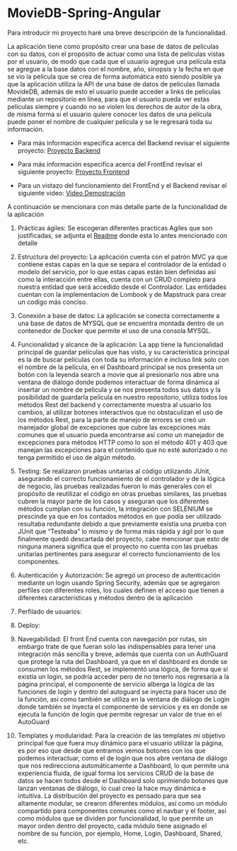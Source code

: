 # MovieDB-Spring-Angular

Para introducir mi proyecto haré una breve descripción de la funcionalidad.

La aplicación tiene como propósito crear una base de datos de películas con su datos, con el propósito de actuar como una lista de películas vistas por el usuario, de modo que cada que el usuario agregue una película esta se agregue a la base datos con el nombre, año, sinopsis y la fecha en que se vio la película que se crea de forma automática esto siendo posible ya que la aplicación utiliza la API de una base de datos de películas llamada MovideDB, además de esto el usuario puede acceder a links de películas mediante un repositorio en línea, para que el usuario pueda ver estas películas siempre y cuando no se violen los derechos de autor de la obra, de misma forma si el usuario quiere conocer los datos de una película puede poner el nombre de cualquier película y se le regresará toda su información.


  * Para más información especifica acerca del Backend revisar el siguiente proyecto: [Proyecto Backend](https://github.com/andregarza/Proyecto-Modulo-3)

  * Para más información especifica acerca del FrontEnd revisar el siguiente proyecto: [Proyecto Frontend](https://github.com/andregarza/Angular-Modulo4.git)

  * Para un vistazo del funcionamiento del FrontEnd y el Backend revisar el siguiente video: [Video Demostración](https://youtu.be/qwp_d7k8wpQ)



A continuación se mencionara con más detalle parte de la funcionalidad de la aplicación 

1. Prácticas ágiles:  Se escogeran diferentes practicas Agiles que son justificadas, se adjunta el [Readme](https://github.com/andregarza/Proyecto_Modulo1/tree/main/Tema%201) donde esta lo antes mencionado con detalle


2. Estructura del
proyecto:  La aplicación cuenta con el patrón MVC ya que contiene estas capas en la que se separa el controlador de la entidad o modelo del servicio, por lo que estas capas están bien definidas así como la interacción entre ellas, cuenta con un CRUD completo para nuestra entidad que será accedido desde el Controlador.
Las entidades cuentan con la implementacion de Lombook y de Mapstruck para crear un codigo más conciso.


3. Conexión a base de
datos: La aplicación se conecta correctamente a una base de datos de MYSQL que se encuentra montada dentro de un contenedor de Docker que permite el uso de una consola MYSQL.


4. Funcionalidad y
alcance de la
aplicación:  La app tiene la funcionalidad principal de guardar películas que has visto, y su característica principal es la de buscar películas con toda su información e incluso link solo con el nombre de la película, en el Dashboard principal se nos presenta un botón con la leyenda search a movie que al presionarlo nos abre una ventana de diálogo donde podemos interactuar de forma dinámica al insertar un nombre de pelicula y se nos presenta todos sus datos y la posibilidad de guardarla película en nuestro repositorio, utiliza todos los métodos Rest del backend y correctamente muestra al usuario los cambios, al utilizar botones interactivos que no obstaculizan el uso de los métodos Rest, para la parte de manejo de errores se creó un manejador global de excepciones que cubre las excepciones más comunes que el usuario pueda encontrarse así como un manejador de excepciones para métodos HTTP como lo son el método 401 y 403 que manejan las excepciones para el contenido que no esté autorizado o no tenga permitido el uso de algún método.


5. Testing:  Se realizaron pruebas unitarias al código utilizando JUnit, asegurando el correcto funcionamiento de el controlador y de la lógica de negocio, las pruebas realizadas fueron lo más generales con el propósito de reutilizar el código en otras pruebas similares, las pruebas cubren la mayor parte de los casos y aseguran que los diferentes métodos cumplan con su función, la integración con SELENIUM se prescinde ya que en los contados métodos en que podía ser utilizado resultaba redundante debido a que previamente existía una prueba con JUnit que “Testeaba” lo mismo y de forma más rápida y ágil por lo que finalmente quedó descartada del proyecto, cabe mencionar que esto de ninguna manera significa que el proyecto no cuenta con las pruebas unitarias pertinentes para asegurar el correcto funcionamiento de los componentes.


6. Autenticación y
Autorización:  Se agregó un proceso de autenticación mediante un login usando Spring Security, además que se agregaron perfiles con diferentes roles, los cuales definen el acceso que tienen a diferentes características y métodos dentro de la aplicación


7. Perfilado de usuarios:



8. Deploy:



9. Navegabilidad:  El front End cuenta con navegación por rutas, sin embargo trate de que fueran solo las indispensables para tener una integración más sencilla y breve, además que cuenta con un AuthGuard que protege la ruta del Dashboard, ya que en el dashboard es donde se consumen los métodos Rest, se implementó una lógica, de forma que si existía un login, se podría acceder pero de no tenerlo nos regresaría a la página principal, el componente de servicio alberga la lógica de las funciones de login y dentro del autoguard se inyecta para hacer uso de la función, así como también se utiliza en la ventana de diálogo de Login donde también se inyecta el componente de servicios y es en donde se ejecuta la función de login que permite regresar un valor de true en el AutoGuard



10. Templates y
modularidad:  Para la creación de las templates mi objetivo principal fue que fuera muy dinámico para el usuario utilizar la página, es por eso que desde que entramos vemos botones con los que podemos interactuar, como el de login que nos abre ventana de diálogo que nos redirecciona automáticamente a Dashboard, lo que permite una experiencia fluida, de igual forma los servicios CRUD de la base de datos se hacen todos desde el Dashboard solo oprimiendo botones que lanzan ventanas de diálogo, lo cual creo la hace muy dinámica e intuitiva.
La distribución del proyecto es pensado para que sea altamente modular, se crearon diferentes módulos, así como un módulo compartido para componentes comunes como el navbar y el footer, asi como módulos que se dividen por funcionalidad, lo que permite un mayor orden dentro del proyecto, cada módulo tiene asignado el nombre de su función, por ejemplo, Home, Login, Dashboard, Shared, etc.



